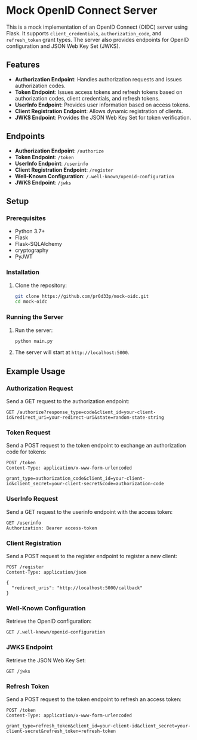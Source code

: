 # Mock OpenID Connect Server

This is a mock implementation of an OpenID Connect (OIDC) server using Flask. It supports `client_credentials`, `authorization_code`, and `refresh_token` grant types. The server also provides endpoints for OpenID configuration and JSON Web Key Set (JWKS).

## Features

- **Authorization Endpoint**: Handles authorization requests and issues authorization codes.
- **Token Endpoint**: Issues access tokens and refresh tokens based on authorization codes, client credentials, and refresh tokens.
- **UserInfo Endpoint**: Provides user information based on access tokens.
- **Client Registration Endpoint**: Allows dynamic registration of clients.
- **JWKS Endpoint**: Provides the JSON Web Key Set for token verification.

## Endpoints

- **Authorization Endpoint**: `/authorize`
- **Token Endpoint**: `/token`
- **UserInfo Endpoint**: `/userinfo`
- **Client Registration Endpoint**: `/register`
- **Well-Known Configuration**: `/.well-known/openid-configuration`
- **JWKS Endpoint**: `/jwks`

## Setup

### Prerequisites

- Python 3.7+
- Flask
- Flask-SQLAlchemy
- cryptography
- PyJWT

### Installation

1. Clone the repository:

   ```bash
   git clone https://github.com/pr0d33p/mock-oidc.git
   cd mock-oidc
   ```

### Running the Server

1. Run the server:

   ```bash
   python main.py
   ```

2. The server will start at `http://localhost:5000`.

## Example Usage

### Authorization Request

Send a GET request to the authorization endpoint:

```http
GET /authorize?response_type=code&client_id=your-client-id&redirect_uri=your-redirect-uri&state=random-state-string
```

### Token Request

Send a POST request to the token endpoint to exchange an authorization code for tokens:

```http
POST /token
Content-Type: application/x-www-form-urlencoded

grant_type=authorization_code&client_id=your-client-id&client_secret=your-client-secret&code=authorization-code
```

### UserInfo Request

Send a GET request to the userinfo endpoint with the access token:

```http
GET /userinfo
Authorization: Bearer access-token
```

### Client Registration

Send a POST request to the register endpoint to register a new client:

```http
POST /register
Content-Type: application/json

{
  "redirect_uris": "http://localhost:5000/callback"
}
```

### Well-Known Configuration

Retrieve the OpenID configuration:

```http
GET /.well-known/openid-configuration
```

### JWKS Endpoint

Retrieve the JSON Web Key Set:

```http
GET /jwks
```

### Refresh Token

Send a POST request to the token endpoint to refresh an access token:

```http
POST /token
Content-Type: application/x-www-form-urlencoded

grant_type=refresh_token&client_id=your-client-id&client_secret=your-client-secret&refresh_token=refresh-token
```